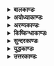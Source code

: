 <details>
<summary><b>बालकाण्डः</b></summary>
<ol>
<div><b><a href="./1.md">पूर्णम्<a/></b></div>
<li><a href="./1/1.md">नारदवाक्यम्</a></li>
<li><a href="./1/2.md">ब्रह्मागमनम्</a></li>
<li><a href="./1/3.md">काव्यसङ्क्षेपः</a></li>
<li><a href="./1/4.md">अनुक्रमणिका</a></li>
<li><a href="./1/5.md">अयोध्यावर्णनम्</a></li>
<li><a href="./1/6.md">राजवर्णनम्</a></li>
<li><a href="./1/7.md">अमात्यवर्णनम्</a></li>
<li><a href="./1/8.md">सुमन्त्रवाक्यम्</a></li>
<li><a href="./1/9.md">ऋष्यशृङ्गोपाख्यानम्</a></li>
<li><a href="./1/10.md">ऋष्यशृङ्गस्याङ्गदेशानयनप्रकारः</a></li>
<li><a href="./1/11.md">ऋष्यशृङ्गस्यायोध्याप्रवेशः</a></li>
<li><a href="./1/12.md">अश्वमेधसंभारः</a></li>
<li><a href="./1/13.md">यज्ञशालाप्रवेशः</a></li>
<li><a href="./1/14.md">अश्वमेधः</a></li>
<li><a href="./1/15.md">रावणवधोपायः</a></li>
<li><a href="./1/16.md">पायसोत्पत्तिः</a></li>
<li><a href="./1/17.md">ऋक्षवानरोत्पत्तिः</a></li>
<li><a href="./1/18.md">श्रीरामाद्यवतारः</a></li>
<li><a href="./1/19.md">विश्वामित्रवाक्यम्</a></li>
<li><a href="./1/20.md">दशरथवाक्यम्</a></li>
<li><a href="./1/21.md">वसिष्ठवाक्यम्</a></li>
<li><a href="./1/22.md">विद्याप्रदानम्</a></li>
<li><a href="./1/23.md">कामाश्रमवासः</a></li>
<li><a href="./1/24.md">ताटकावनप्रवेशः</a></li>
<li><a href="./1/25.md">ताटकावृत्तान्तः</a></li>
<li><a href="./1/26.md">ताटकावधः</a></li>
<li><a href="./1/27.md">अस्त्रग्रामप्रदानम्</a></li>
<li><a href="./1/28.md">अस्त्रसंहारग्रहणम्</a></li>
<li><a href="./1/29.md">सिद्धाश्रमः</a></li>
<li><a href="./1/30.md">यज्ञरक्षणम्</a></li>
<li><a href="./1/31.md">मिथिलाप्रस्थानम्</a></li>
<li><a href="./1/32.md">कुशनाभकन्योपाख्यानम्</a></li>
<li><a href="./1/33.md">ब्रह्मदत्तविवाहः</a></li>
<li><a href="./1/34.md">विश्वामित्रवंशवर्णनम्</a></li>
<li><a href="./1/35.md">उमागङ्गावृत्तान्तसंक्षेपः</a></li>
<li><a href="./1/36.md">उमामाहात्म्यम्</a></li>
<li><a href="./1/37.md">कुमारोत्पत्तिः</a></li>
<li><a href="./1/38.md">सगरपुत्रजन्म</a></li>
<li><a href="./1/39.md">पृथिवीविदारणम्</a></li>
<li><a href="./1/40.md">कपिलदर्शनम्</a></li>
<li><a href="./1/41.md">सगरयज्ञसमाप्तिः</a></li>
<li><a href="./1/42.md">भगीरथवरप्रदानम्</a></li>
<li><a href="./1/43.md">गङ्गावतरणम्</a></li>
<li><a href="./1/44.md">सागरोद्धारः</a></li>
<li><a href="./1/45.md">अमृतोत्पत्तिः</a></li>
<li><a href="./1/46.md">दितिगर्भभेदः</a></li>
<li><a href="./1/47.md">विशालागमनम्</a></li>
<li><a href="./1/48.md">शक्राहल्याशापः</a></li>
<li><a href="./1/49.md">अहल्याशापमोक्षः</a></li>
<li><a href="./1/50.md">जनकसमागमः</a></li>
<li><a href="./1/51.md">विश्वामित्रवृत्तम्</a></li>
<li><a href="./1/52.md">वसिष्ठातिथ्यम्</a></li>
<li><a href="./1/53.md">शबलानिष्क्रयः</a></li>
<li><a href="./1/54.md">पप्लवादिसृष्टिः</a></li>
<li><a href="./1/55.md">विश्वामित्रधनुर्वेदाधिगमः</a></li>
<li><a href="./1/56.md">ब्रह्मतेजोबलम्</a></li>
<li><a href="./1/57.md">त्रिशंकुयाजनप्रार्थना</a></li>
<li><a href="./1/58.md">त्रिशंकुशापः</a></li>
<li><a href="./1/59.md">वासिष्ठशापः</a></li>
<li><a href="./1/60.md">त्रिशंकुस्वर्गः</a></li>
<li><a href="./1/61.md">शुनःशेपविक्रयः</a></li>
<li><a href="./1/62.md">अम्बरीशयज्ञः</a></li>
<li><a href="./1/63.md">मेनकानिर्वासः</a></li>
<li><a href="./1/64.md">रम्भाशापः</a></li>
<li><a href="./1/65.md">ब्रह्मर्षित्वप्राप्तिः</a></li>
<li><a href="./1/66.md">धनुःप्रसङ्गः</a></li>
<li><a href="./1/67.md">धनुर्भङ्गः</a></li>
<li><a href="./1/68.md">दशरथाह्वानम्</a></li>
<li><a href="./1/69.md">दशरथजनकसमागमः</a></li>
<li><a href="./1/70.md">कन्यावरणम्</a></li>
<li><a href="./1/71.md">कन्यादानप्रतिश्रवः</a></li>
<li><a href="./1/72.md">गोदानमङ्गलम्</a></li>
<li><a href="./1/73.md">दशरथपुत्रोद्वाहः</a></li>
<li><a href="./1/74.md">जामदग्न्याभियोगः</a></li>
<li><a href="./1/75.md">वैष्णवधनुःप्रशंसा</a></li>
<li><a href="./1/76.md">जामदग्न्यप्रतिष्टम्भः</a></li>
<li><a href="./1/77.md">अयोध्याप्रवेशः</a></li>
</ol>
</details>
<details>
<summary><b>अयोध्याकाण्डः</b></summary>
<ol>
<div><b><a href="./2.md">पूर्णम्<a/></b></div>
<li><a href="./2/1.md">रामाभिषेकव्यवसायः</a></li>
<li><a href="./2/2.md">परिषदनुमोदनम्</a></li>
<li><a href="./2/3.md">पुत्रानुशासनम्</a></li>
<li><a href="./2/4.md">मात्राशीः परिग्रहः</a></li>
<li><a href="./2/5.md">व्रतचर्याविधानम्</a></li>
<li><a href="./2/6.md">पौरोत्सेकः</a></li>
<li><a href="./2/7.md">मन्थरापरिदेवनम्</a></li>
<li><a href="./2/8.md">मन्थरोपजापः</a></li>
<li><a href="./2/9.md">रामप्रवासनोपायचिन्ता</a></li>
<li><a href="./2/10.md">कैकेय्यनुनयः</a></li>
<li><a href="./2/11.md">वरद्वयनिर्बन्धः</a></li>
<li><a href="./2/12.md">कैकेयीनिवर्तनप्रयासः</a></li>
<li><a href="./2/13.md">दशरथविलापः</a></li>
<li><a href="./2/14.md">कैकेय्युपालम्भः</a></li>
<li><a href="./2/15.md">सुमन्त्रप्रेषणम्</a></li>
<li><a href="./2/16.md">रामप्रस्थानम्</a></li>
<li><a href="./2/17.md">रामागमनम्</a></li>
<li><a href="./2/18.md">वनवासनिर्देशः</a></li>
<li><a href="./2/19.md">रामप्रतिज्ञा</a></li>
<li><a href="./2/20.md">कौसल्याक्रन्दः</a></li>
<li><a href="./2/21.md">कौसल्यालक्ष्मणप्रतिबोधनम्</a></li>
<li><a href="./2/22.md">दैवप्राबल्यम्</a></li>
<li><a href="./2/23.md">लक्ष्मणक्रोधः</a></li>
<li><a href="./2/24.md">कौसल्यार्तिसमाश्वासनम्</a></li>
<li><a href="./2/25.md">मातृस्वस्त्ययनम्</a></li>
<li><a href="./2/26.md">सीताप्रत्यवस्थापनम्</a></li>
<li><a href="./2/27.md">पतिव्रताध्यवसायः</a></li>
<li><a href="./2/28.md">वनदुःखप्रतिबोधनम्</a></li>
<li><a href="./2/29.md">वनानुगमनयाच्ञानिर्बन्धः</a></li>
<li><a href="./2/30.md">वनगमनाभ्युपपत्तिः</a></li>
<li><a href="./2/31.md">लक्ष्मणवनानुगमनाभ्यनुज्ञा</a></li>
<li><a href="./2/32.md">वित्तविश्राणनम्</a></li>
<li><a href="./2/33.md">पौरवाक्यम्</a></li>
<li><a href="./2/34.md">दशरथसमाश्वासनम्</a></li>
<li><a href="./2/35.md">सुमन्त्रगर्हणम्</a></li>
<li><a href="./2/36.md">सिद्धार्थप्रतिबोधनम्</a></li>
<li><a href="./2/37.md">चीरपरिग्रहनिमित्तवसिष्ठक्रोधः</a></li>
<li><a href="./2/38.md">जनाक्रोशः</a></li>
<li><a href="./2/39.md">वनगमनापृच्छा</a></li>
<li><a href="./2/40.md">पौरद्यनुव्रज्या</a></li>
<li><a href="./2/41.md">नगरसंक्षोभः</a></li>
<li><a href="./2/42.md">दशरथाक्रन्दः</a></li>
<li><a href="./2/43.md">कौसल्यापरिदेवितम्</a></li>
<li><a href="./2/44.md">सुमित्राश्वासनम्</a></li>
<li><a href="./2/45.md">पौरयाचनम्</a></li>
<li><a href="./2/46.md">पौरमोहनम्</a></li>
<li><a href="./2/47.md">पौरनिवृत्तिः</a></li>
<li><a href="./2/48.md">पौराङ्गनाविलापः</a></li>
<li><a href="./2/49.md">जानपदाक्रोशः</a></li>
<li><a href="./2/50.md">गुहसङ्गतम्</a></li>
<li><a href="./2/51.md">गुहलक्ष्मणजागरणम्</a></li>
<li><a href="./2/52.md">गङ्गातरणम्</a></li>
<li><a href="./2/53.md">रामसंक्षोभः</a></li>
<li><a href="./2/54.md">भरद्वाजाश्रमाभिगमनम्</a></li>
<li><a href="./2/55.md">यमुनातरणम्</a></li>
<li><a href="./2/56.md">चित्रकूटनिवासः</a></li>
<li><a href="./2/57.md">सुमन्त्रोपावर्तनम्</a></li>
<li><a href="./2/58.md">रामसंदेशाख्यानम्</a></li>
<li><a href="./2/59.md">दशरथविलापः</a></li>
<li><a href="./2/60.md">कौसल्यासमाश्वसनम्</a></li>
<li><a href="./2/61.md">कौसल्योपालम्भः</a></li>
<li><a href="./2/62.md">कौसल्याप्रसादनम्</a></li>
<li><a href="./2/63.md">ऋषिकुमारवधाख्यानम्</a></li>
<li><a href="./2/64.md">दशरथदिष्टान्तः</a></li>
<li><a href="./2/65.md">अन्तःपुराक्रन्दः</a></li>
<li><a href="./2/66.md">तैलद्रोण्यधिशयनम्</a></li>
<li><a href="./2/67.md">अराजकदुरवस्थावर्णनम्</a></li>
<li><a href="./2/68.md">दूतप्रेषणम्</a></li>
<li><a href="./2/69.md">भरतदुःस्वप्नः</a></li>
<li><a href="./2/70.md">भरतप्रस्थानम्</a></li>
<li><a href="./2/71.md">अयोध्यागमनम्</a></li>
<li><a href="./2/72.md">भरतसन्तापः</a></li>
<li><a href="./2/73.md">कैकेयीविगर्हणम्</a></li>
<li><a href="./2/74.md">कैकेय्याक्रोशः</a></li>
<li><a href="./2/75.md">भरतशपथः</a></li>
<li><a href="./2/76.md">दशरथौर्ध्वदैहिकम्</a></li>
<li><a href="./2/77.md">भरतशत्रुघ्नविलापः</a></li>
<li><a href="./2/78.md">कुब्जाविक्षेपः</a></li>
<li><a href="./2/79.md">सचिवप्रार्थनाप्रतिषेधः</a></li>
<li><a href="./2/80.md">मार्गसंस्कारः</a></li>
<li><a href="./2/81.md">सभास्थानम्</a></li>
<li><a href="./2/82.md">सेनाप्रस्थापनम्</a></li>
<li><a href="./2/83.md">भरतवनप्रस्थानम्</a></li>
<li><a href="./2/84.md">गुहागमनम्</a></li>
<li><a href="./2/85.md">गुहसमागमः</a></li>
<li><a href="./2/86.md">गुहवाक्यम्</a></li>
<li><a href="./2/87.md">रामशयनादिप्रश्नः</a></li>
<li><a href="./2/88.md">शय्यानुवीक्षणम्</a></li>
<li><a href="./2/89.md">गङ्गातरणम्</a></li>
<li><a href="./2/90.md">भरद्वाजाश्रमनिवासः</a></li>
<li><a href="./2/91.md">भरद्वाजातिथ्यम्</a></li>
<li><a href="./2/92.md">भरद्वाजामन्त्रणम्</a></li>
<li><a href="./2/93.md">चित्रकूटवनप्रेक्षणम्</a></li>
<li><a href="./2/94.md">चित्रकूटवर्णनम्</a></li>
<li><a href="./2/95.md">मन्दाकिनीवर्णनम्</a></li>
<li><a href="./2/96.md">लक्ष्मणक्रोधः</a></li>
<li><a href="./2/97.md">भरतगुणप्रशंसा</a></li>
<li><a href="./2/98.md">रामान्वेषणम्</a></li>
<li><a href="./2/99.md">रामसमागमः</a></li>
<li><a href="./2/100.md">कच्चित्सर्गः</a></li>
<li><a href="./2/101.md">पितृदिष्टान्तश्रवणम्</a></li>
<li><a href="./2/102.md">निवापदानम्</a></li>
<li><a href="./2/103.md">मातृदर्शनम्</a></li>
<li><a href="./2/104.md">रामभरतसंवादः</a></li>
<li><a href="./2/105.md">रामवाक्यम्</a></li>
<li><a href="./2/106.md">भरतवचनम्</a></li>
<li><a href="./2/107.md">रामप्रतिवचनम्</a></li>
<li><a href="./2/108.md">जाबालिवाक्यम्</a></li>
<li><a href="./2/109.md">सत्यप्रशंसा</a></li>
<li><a href="./2/110.md">इक्ष्वाकुवंशकीर्तनम्</a></li>
<li><a href="./2/111.md">भरतानुशासनम्</a></li>
<li><a href="./2/112.md">पादुकाप्रदानम्</a></li>
<li><a href="./2/113.md">पादुकाग्रहणम्</a></li>
<li><a href="./2/114.md">अयोध्याप्रवेशः</a></li>
<li><a href="./2/115.md">नन्दिग्रामनिवासः</a></li>
<li><a href="./2/116.md">खरविप्रकरणकथनम्</a></li>
<li><a href="./2/117.md">सीतापातिव्रत्यप्रशंसा</a></li>
<li><a href="./2/118.md">दिव्यालङ्कारग्रहणम्</a></li>
<li><a href="./2/119.md">दण्डकारण्यप्रवेशः</a></li>
</ol>
</details>
<details>
<summary><b>अरण्यकाण्डः</b></summary>
<ol>
<div><b><a href="./3.md">पूर्णम्<a/></b></div>
<li><a href="./3/1.md">महर्षिसङ्गः</a></li>
<li><a href="./3/2.md">विराधसंरोधः</a></li>
<li><a href="./3/3.md">विराधप्रहारः</a></li>
<li><a href="./3/4.md">विराधनिखननम्</a></li>
<li><a href="./3/5.md">शरभङ्गब्रह्मलोकप्रस्थानम्</a></li>
<li><a href="./3/6.md">रक्षोवधप्रतिज्ञानम्</a></li>
<li><a href="./3/7.md">सुतीक्ष्णाश्रमः</a></li>
<li><a href="./3/8.md">सुतीक्ष्णाभ्यनुज्ञा</a></li>
<li><a href="./3/9.md">सीताधर्मावेदनम्</a></li>
<li><a href="./3/10.md">रक्षोवधसमर्थनम्</a></li>
<li><a href="./3/11.md">अगस्त्याश्रमः</a></li>
<li><a href="./3/12.md">अगस्त्यदर्शनम्</a></li>
<li><a href="./3/13.md">पञ्चवटीगमनम्</a></li>
<li><a href="./3/14.md">जटायुस्सङ्गमः</a></li>
<li><a href="./3/15.md">पञ्चवटीपर्णशाला</a></li>
<li><a href="./3/16.md">हेमन्तवर्णनम्</a></li>
<li><a href="./3/17.md">शूर्पनखाभावाविष्करणम्</a></li>
<li><a href="./3/18.md">शूर्पनखाविरूपणम्</a></li>
<li><a href="./3/19.md">खरक्रोधः</a></li>
<li><a href="./3/20.md">चतुर्दशरक्षोवधः</a></li>
<li><a href="./3/21.md">खरसन्धुक्षणम्</a></li>
<li><a href="./3/22.md">खरसन्नाहः</a></li>
<li><a href="./3/23.md">उत्पातदर्शनम्</a></li>
<li><a href="./3/24.md">रामखरबलसन्निकर्षः</a></li>
<li><a href="./3/25.md">खरसैन्यावमर्दः</a></li>
<li><a href="./3/26.md">दूषणादिवधः</a></li>
<li><a href="./3/27.md">त्रिशिरोवधः</a></li>
<li><a href="./3/28.md">खररामसंप्रहारः</a></li>
<li><a href="./3/29.md">खरगदाभेदनम्</a></li>
<li><a href="./3/30.md">खरसंहारः</a></li>
<li><a href="./3/31.md">रावणखरवृत्तोपलम्भः</a></li>
<li><a href="./3/32.md">शूर्पनखोद्यमः</a></li>
<li><a href="./3/33.md">रावणनिन्दा</a></li>
<li><a href="./3/34.md">सीताहरणोपदेशः</a></li>
<li><a href="./3/35.md">मारिचाश्रमपुनर्गमनम्</a></li>
<li><a href="./3/36.md">सहायैषणा</a></li>
<li><a href="./3/37.md">अप्रियपथ्यवचनम्</a></li>
<li><a href="./3/38.md">रामास्त्रमहिमा</a></li>
<li><a href="./3/39.md">साहाय्यकानभ्युपगमः</a></li>
<li><a href="./3/40.md">मायामृगरूपपरिग्रहनिर्बन्धः</a></li>
<li><a href="./3/41.md">रावणनिन्दा</a></li>
<li><a href="./3/42.md">स्वर्णमृगप्रेक्षणम्</a></li>
<li><a href="./3/43.md">लक्ष्मणशङ्काप्रतिसमाधानम्</a></li>
<li><a href="./3/44.md">मारीचवञ्चना</a></li>
<li><a href="./3/45.md">सीतापारुष्यम्</a></li>
<li><a href="./3/46.md">रावणभिक्षुसत्कारः</a></li>
<li><a href="./3/47.md">रावणाधिक्षेपः</a></li>
<li><a href="./3/48.md">रवणविकत्थनम्</a></li>
<li><a href="./3/49.md">सीतापहरणम्</a></li>
<li><a href="./3/50.md">जटायुरभियोगः</a></li>
<li><a href="./3/51.md">जटायुरावणयुद्धम्</a></li>
<li><a href="./3/52.md">सीताविक्रोशः</a></li>
<li><a href="./3/53.md">रावणभर्त्सनम्</a></li>
<li><a href="./3/54.md">लङ्काप्रापणम्</a></li>
<li><a href="./3/55.md">सीताविलोभनोद्यमः</a></li>
<li><a href="./3/56.md">वत्सरावधिकरणम्</a></li>
<li><a href="./3/57.md">रामप्रत्यागमनम्</a></li>
<li><a href="./3/58.md">अनिमित्तदर्शनम्</a></li>
<li><a href="./3/59.md">लक्ष्मणागमनविगर्हणम्</a></li>
<li><a href="./3/60.md">रामोन्मादः</a></li>
<li><a href="./3/61.md">सीतान्वेषणम्</a></li>
<li><a href="./3/62.md">राघवविलापः</a></li>
<li><a href="./3/63.md">दुःखानुचिन्तनम्</a></li>
<li><a href="./3/64.md">रामक्रोधः</a></li>
<li><a href="./3/65.md">क्रोधसंहारप्रार्थना</a></li>
<li><a href="./3/66.md">औचित्यप्रबोधनम्</a></li>
<li><a href="./3/67.md">गृध्रराजदर्शनम्</a></li>
<li><a href="./3/68.md">जटयुस्संस्कारः</a></li>
<li><a href="./3/69.md">कबन्धग्राहः</a></li>
<li><a href="./3/70.md">कबन्धबाहुच्छेदः</a></li>
<li><a href="./3/71.md">कबन्धशापाख्यानम्</a></li>
<li><a href="./3/72.md">सीताधिगमोपायः</a></li>
<li><a href="./3/73.md">ऋष्यमूकमार्गकथनम्</a></li>
<li><a href="./3/74.md">शबरीस्वर्गप्राप्तिः</a></li>
<li><a href="./3/75.md">पम्पादर्शनम्</a></li>
</ol>
</details>
<details>
<summary><b>किष्किन्धाकाण्डः</b></summary>
<ol>
<div><b><a href="./4.md">पूर्णम्<a/></b></div>
<li><a href="./4/1.md">रामविप्रलम्भावेशः</a></li>
<li><a href="./4/2.md">सुग्रीवमन्त्रः</a></li>
<li><a href="./4/3.md">हनुमत्प्रेषणम्</a></li>
<li><a href="./4/4.md">सुग्रीवसमीपगमनम्</a></li>
<li><a href="./4/5.md">सुग्रीवसख्यम्</a></li>
<li><a href="./4/6.md">भूषणप्रत्यभिज्ञानम्</a></li>
<li><a href="./4/7.md">रामसमाश्वासनम्</a></li>
<li><a href="./4/8.md">वालिवधप्रतिज्ञा</a></li>
<li><a href="./4/9.md">वैरवृत्तान्तानुक्रमः</a></li>
<li><a href="./4/10.md">राज्यनिर्वासकथनम्</a></li>
<li><a href="./4/11.md">वालिबलाविष्करणम्</a></li>
<li><a href="./4/12.md">सुग्रीवप्रत्ययदानम्</a></li>
<li><a href="./4/13.md">सप्तजनाश्रमप्रणामः</a></li>
<li><a href="./4/14.md">सुग्रीवगर्जनम्</a></li>
<li><a href="./4/15.md">ताराहितोक्तिः</a></li>
<li><a href="./4/16.md">वालिसंहारः</a></li>
<li><a href="./4/17.md">रामाधिक्षेपः</a></li>
<li><a href="./4/18.md">वालिवधसमर्थनम्</a></li>
<li><a href="./4/19.md">तारागमनम्</a></li>
<li><a href="./4/20.md">ताराविलापः</a></li>
<li><a href="./4/21.md">हनुमदाश्वासनम्</a></li>
<li><a href="./4/22.md">वाल्यनुशासनम्</a></li>
<li><a href="./4/23.md">अङ्गदाभिवादनम्</a></li>
<li><a href="./4/24.md">सुग्रीवताराश्वासनम्</a></li>
<li><a href="./4/25.md">वालिसंस्कारः</a></li>
<li><a href="./4/26.md">सुग्रीवाभिषेकः</a></li>
<li><a href="./4/27.md">माल्यवन्निवासः</a></li>
<li><a href="./4/28.md">प्रावृडुज्जृम्भणम्</a></li>
<li><a href="./4/29.md">हनुमत्प्रतिबोधनम्</a></li>
<li><a href="./4/30.md">शरद्वर्णनम्</a></li>
<li><a href="./4/31.md">लक्ष्मणक्रोधः</a></li>
<li><a href="./4/32.md">हनुमन्मन्त्रः</a></li>
<li><a href="./4/33.md">तारासान्त्ववचनम्</a></li>
<li><a href="./4/34.md">सुग्रीवतर्जनम्</a></li>
<li><a href="./4/35.md">तारासमाधानम्</a></li>
<li><a href="./4/36.md">सुग्रीवलक्ष्मणानुरोधः</a></li>
<li><a href="./4/37.md">कपिसेनासमानयनम्</a></li>
<li><a href="./4/38.md">रामसमीपगमनम्</a></li>
<li><a href="./4/39.md">सेनानिवेशः</a></li>
<li><a href="./4/40.md">प्राचीप्रेषणम्</a></li>
<li><a href="./4/41.md">दक्षिणाप्रेषणम्</a></li>
<li><a href="./4/42.md">प्रतीचीप्रेषणम्</a></li>
<li><a href="./4/43.md">उदीचीप्रेषणम्</a></li>
<li><a href="./4/44.md">हनुमत्संदेशः</a></li>
<li><a href="./4/45.md">वानरबलप्रतिष्ठा</a></li>
<li><a href="./4/46.md">भूमण्डलभ्रमणकथनम्</a></li>
<li><a href="./4/47.md">कपिसेनाप्रत्यागमनम्</a></li>
<li><a href="./4/48.md">कण्डूवनादिविचयः</a></li>
<li><a href="./4/49.md">रजतपर्वतविचयः</a></li>
<li><a href="./4/50.md">ऋक्षबिलप्रवेशः</a></li>
<li><a href="./4/51.md">स्वयम्प्रभातिथ्यम्</a></li>
<li><a href="./4/52.md">बिलप्रवेशकारणकथनम्</a></li>
<li><a href="./4/53.md">अङ्गदादिनिर्वेदः</a></li>
<li><a href="./4/54.md">हनूमद्भेदनम्</a></li>
<li><a href="./4/55.md">प्रायोपवेशः</a></li>
<li><a href="./4/56.md">संपातिप्रश्नः</a></li>
<li><a href="./4/57.md">जटायुर्दिष्टकथनम्</a></li>
<li><a href="./4/58.md">सीताप्रवृच्युपलम्भः</a></li>
<li><a href="./4/59.md">सुपार्श्ववचनानुवादः</a></li>
<li><a href="./4/60.md">संपातिपुरावृत्तवर्णनम्</a></li>
<li><a href="./4/61.md">सूर्यानुगमनाख्यानम्</a></li>
<li><a href="./4/62.md">निशाकरभविष्याख्यानम्</a></li>
<li><a href="./4/63.md">संपातिपक्षप्ररोहः</a></li>
<li><a href="./4/64.md">समुद्रलङ्घनमन्त्रणम्</a></li>
<li><a href="./4/65.md">बलेयत्ताविष्करणम्</a></li>
<li><a href="./4/66.md">हनुमद्बलसंधुक्षणम्</a></li>
<li><a href="./4/67.md">लङ्घनावष्टम्भः</a></li>
</ol>
</details>
<details>
<summary><b>सुन्दरकाण्डः</b></summary>
<ol>
<div><b><a href="./5.md">पूर्णम्<a/></b></div>
<li><a href="./5/1.md">सागरलङ्घनम्</a></li>
<li><a href="./5/2.md">निशागमप्रतीक्षा</a></li>
<li><a href="./5/3.md">लङ्काधिदेवताविजयः</a></li>
<li><a href="./5/4.md">लङ्कापुरीप्रवेशः</a></li>
<li><a href="./5/5.md">भवनविचयः</a></li>
<li><a href="./5/6.md">रावणगृहावेक्षणम्</a></li>
<li><a href="./5/7.md">पुष्पकदर्शनम्</a></li>
<li><a href="./5/8.md">पुष्पकानुवर्णनम्</a></li>
<li><a href="./5/9.md">संकुलान्तःपुरम्</a></li>
<li><a href="./5/10.md">मन्दोदरीदर्शनम्</a></li>
<li><a href="./5/11.md">पानभूमिविचयः</a></li>
<li><a href="./5/12.md">हनूमद्विषादः</a></li>
<li><a href="./5/13.md">हनूमन्निर्वेदः</a></li>
<li><a href="./5/14.md">अशोकवनिकाविचयः</a></li>
<li><a href="./5/15.md">सीतोपलम्भः</a></li>
<li><a href="./5/16.md">हनूमत्परीतापः</a></li>
<li><a href="./5/17.md">राक्षसीपरिवारः</a></li>
<li><a href="./5/18.md">रावणागमनम्</a></li>
<li><a href="./5/19.md">कृच्छ्रगतसीतोपमाः</a></li>
<li><a href="./5/20.md">प्रणयप्रार्थना</a></li>
<li><a href="./5/21.md">रावणतृणीकरणम्</a></li>
<li><a href="./5/22.md">मासद्वयावधिकरणम्</a></li>
<li><a href="./5/23.md">राक्षसीप्ररोचनम्</a></li>
<li><a href="./5/24.md">राक्षसीनिर्भर्त्सनम्</a></li>
<li><a href="./5/25.md">सीतानिर्वेदः</a></li>
<li><a href="./5/26.md">प्राणत्यागसंप्रधारणम्</a></li>
<li><a href="./5/27.md">त्रिजटास्वप्नः</a></li>
<li><a href="./5/28.md">उद्बन्धनव्यवसायः</a></li>
<li><a href="./5/29.md">शुभनिमित्तानि</a></li>
<li><a href="./5/30.md">हनुमत्कृत्याकृत्यविचिन्तनम्</a></li>
<li><a href="./5/31.md">रामवृत्तसंश्रवः</a></li>
<li><a href="./5/32.md">सीतवितर्कः</a></li>
<li><a href="./5/33.md">हनूमञ्जानकीसंवादोपक्रमः</a></li>
<li><a href="./5/34.md">रावणशङ्कानिवारणम्</a></li>
<li><a href="./5/35.md">विश्वासोत्पादनम्</a></li>
<li><a href="./5/36.md">अङ्गुलीयकप्रदानम्</a></li>
<li><a href="./5/37.md">सीताप्रत्यानयनानौचित्यम्</a></li>
<li><a href="./5/38.md">वायसवृत्तान्तकथनम्</a></li>
<li><a href="./5/39.md">हनूमत्सन्देशः</a></li>
<li><a href="./5/40.md">हनूमत्प्रेषणम्</a></li>
<li><a href="./5/41.md">प्रमदावनभञ्जनम्</a></li>
<li><a href="./5/42.md">किंकरनिषूदनम्</a></li>
<li><a href="./5/43.md">चैत्यप्रासाददाहः</a></li>
<li><a href="./5/44.md">जम्बुमालिवधः</a></li>
<li><a href="./5/45.md">अमात्यपुत्रवधः</a></li>
<li><a href="./5/46.md">सेनापतिपञ्चकवधः</a></li>
<li><a href="./5/47.md">अक्षकुमारवधः</a></li>
<li><a href="./5/48.md">इन्द्रजिदभियोगः</a></li>
<li><a href="./5/49.md">रावणप्रभावदर्शनम्</a></li>
<li><a href="./5/50.md">प्रहस्तप्रश्नः</a></li>
<li><a href="./5/51.md">हनुमदुपदेशः</a></li>
<li><a href="./5/52.md">दूतवधनिवारणम्</a></li>
<li><a href="./5/53.md">पावकशैत्यम्</a></li>
<li><a href="./5/54.md">लङ्कादाहः</a></li>
<li><a href="./5/55.md">हनूमद्विभ्रमः</a></li>
<li><a href="./5/56.md">प्रतिप्रयाणोत्पतनम्</a></li>
<li><a href="./5/57.md">हनूमत्प्रत्यागमनम्</a></li>
<li><a href="./5/58.md">हनूमद्वृत्तानुकथनम्</a></li>
<li><a href="./5/59.md">अनन्तरकार्यप्ररोचनम्</a></li>
<li><a href="./5/60.md">अङ्गदजाम्बवत्संवादः</a></li>
<li><a href="./5/61.md">मधुवनप्रवेशः</a></li>
<li><a href="./5/62.md">दधिमुखखिलीकारः</a></li>
<li><a href="./5/63.md">सुग्रीवहर्षः</a></li>
<li><a href="./5/64.md">हनूमदाद्यागमनम्</a></li>
<li><a href="./5/65.md">चूडामणिप्रदानम्</a></li>
<li><a href="./5/66.md">सीताभाषितप्रश्नः</a></li>
<li><a href="./5/67.md">सीताभाषितानुवचनम्</a></li>
<li><a href="./5/68.md">हनूमत्समाश्वासवचनानुवादः</a></li>
</ol>
</details>
<details>
<summary><b>युद्धकाण्डः</b></summary>
<ol>
<div><b><a href="./6.md">पूर्णम्<a/></b></div>
<li><a href="./6/1.md">हनूमत्प्रशंसनम्</a></li>
<li><a href="./6/2.md">रामप्रोत्साहनम्</a></li>
<li><a href="./6/3.md">लङ्कादुर्गादिकथनम्</a></li>
<li><a href="./6/4.md">रामाभिषेणनम्</a></li>
<li><a href="./6/5.md">रामविप्रलम्भः</a></li>
<li><a href="./6/6.md">रावणमन्त्रणम्</a></li>
<li><a href="./6/7.md">सचिवोक्तिः</a></li>
<li><a href="./6/8.md">प्रहस्तादिवचनम्</a></li>
<li><a href="./6/9.md">विभीषणसमालोचनम्</a></li>
<li><a href="./6/10.md">विभीषणपथ्योपदेशः</a></li>
<li><a href="./6/11.md">द्वितीयमन्त्राधिवेषः</a></li>
<li><a href="./6/12.md">कुम्भकर्णमतिः</a></li>
<li><a href="./6/13.md">महापार्श्ववचोऽभिनन्दनम्</a></li>
<li><a href="./6/14.md">प्रहस्तविभीषणविवादः</a></li>
<li><a href="./6/15.md">इन्द्रजिद्विभीषणविवादः</a></li>
<li><a href="./6/16.md">विभीषणाक्रोशः</a></li>
<li><a href="./6/17.md">विभीषणशरणागतिनिवेदनम्</a></li>
<li><a href="./6/18.md">विभीषणसंग्रहनिर्णयः</a></li>
<li><a href="./6/19.md">शरतल्पसंवेशः</a></li>
<li><a href="./6/20.md">सुग्रीवभेदनोपायः</a></li>
<li><a href="./6/21.md">समुद्रसंक्षोभः</a></li>
<li><a href="./6/22.md">सेतुबन्धः</a></li>
<li><a href="./6/23.md">लङ्काभिषेणनम्</a></li>
<li><a href="./6/24.md">रावणप्रतिज्ञा</a></li>
<li><a href="./6/25.md">शुकसारणप्रषेणादिकम्</a></li>
<li><a href="./6/26.md">कपिबलावेक्षणम्</a></li>
<li><a href="./6/27.md">हरादिवानरपराक्रमाख्यानम्</a></li>
<li><a href="./6/28.md">मैन्दादिपराक्रमाख्यानम्</a></li>
<li><a href="./6/29.md">शार्दूलादिचारप्रेषणम्</a></li>
<li><a href="./6/30.md">वानरबलसंख्यानम्</a></li>
<li><a href="./6/31.md">विद्युद्जिह्वमायाप्रयोगः</a></li>
<li><a href="./6/32.md">सीताविलापः</a></li>
<li><a href="./6/33.md">सरमासमाश्वासनम्</a></li>
<li><a href="./6/34.md">रावणनिश्चयकथनम्</a></li>
<li><a href="./6/35.md">माल्यवदुपदेशः</a></li>
<li><a href="./6/36.md">पुरद्वाररक्षा</a></li>
<li><a href="./6/37.md">रामगुल्मविभागः</a></li>
<li><a href="./6/38.md">सुवेलारोहणम्</a></li>
<li><a href="./6/39.md">लङ्कादर्शनम्</a></li>
<li><a href="./6/40.md">रावणसुग्रीवनियुद्धम्</a></li>
<li><a href="./6/41.md">अङ्गददूत्यम्</a></li>
<li><a href="./6/42.md">युद्धारम्भः</a></li>
<li><a href="./6/43.md">द्वन्द्वयुद्धम्</a></li>
<li><a href="./6/44.md">निशायुद्धम्</a></li>
<li><a href="./6/45.md">नागपाशबन्धः</a></li>
<li><a href="./6/46.md">सुग्रीवाद्यनुशोकः</a></li>
<li><a href="./6/47.md">नागबद्धरामलक्ष्मणप्रदर्शनम्</a></li>
<li><a href="./6/48.md">सीताश्वासनम्</a></li>
<li><a href="./6/49.md">रामनिर्वेदः</a></li>
<li><a href="./6/50.md">नागपाशविमोक्षणम्</a></li>
<li><a href="./6/51.md">धूम्राक्षाभिषेणनम्</a></li>
<li><a href="./6/52.md">धूम्राक्षवधः</a></li>
<li><a href="./6/53.md">वज्रदंष्ट्रयुद्धम्</a></li>
<li><a href="./6/54.md">वज्रदंष्ट्रवधः</a></li>
<li><a href="./6/55.md">अकम्पनयुद्धम्</a></li>
<li><a href="./6/56.md">अकम्पनवधः</a></li>
<li><a href="./6/57.md">प्रहस्तयुद्धम्</a></li>
<li><a href="./6/58.md">प्रहस्तवधः</a></li>
<li><a href="./6/59.md">रावणाभिषेणनम्</a></li>
<li><a href="./6/60.md">कुम्भकर्णप्रबोधः</a></li>
<li><a href="./6/61.md">कुम्भकर्णवृत्तकथनम्</a></li>
<li><a href="./6/62.md">रावणाभ्यर्थना</a></li>
<li><a href="./6/63.md">कुम्भकर्णानुशोकः</a></li>
<li><a href="./6/64.md">सीताप्रलोभनोपायः</a></li>
<li><a href="./6/65.md">कुम्भकर्णाभिषेणनम्</a></li>
<li><a href="./6/66.md">वानरपर्यवस्थापनम्</a></li>
<li><a href="./6/67.md">कुम्भकर्णवधः</a></li>
<li><a href="./6/68.md">रावणानुशोकः</a></li>
<li><a href="./6/69.md">नरान्तकवधः</a></li>
<li><a href="./6/70.md">देवान्तकादिवधः</a></li>
<li><a href="./6/71.md">अतिकायवधः</a></li>
<li><a href="./6/72.md">रावणमन्युशल्याविष्कारः</a></li>
<li><a href="./6/73.md">इन्द्रजिन्मायायुद्धम्</a></li>
<li><a href="./6/74.md">ओषधिपर्वतानयनम्</a></li>
<li><a href="./6/75.md">लङ्कादाहः</a></li>
<li><a href="./6/76.md">कम्पनादिवधः</a></li>
<li><a href="./6/77.md">निकुम्भवधः</a></li>
<li><a href="./6/78.md">मकराक्षाभिषेणनम्</a></li>
<li><a href="./6/79.md">मकराक्षवधः</a></li>
<li><a href="./6/80.md">तिरोहितरावणियुद्धम्</a></li>
<li><a href="./6/81.md">मायासीतावधः</a></li>
<li><a href="./6/82.md">हनूमदादिनिर्वेदः</a></li>
<li><a href="./6/83.md">रामाश्वासनम्</a></li>
<li><a href="./6/84.md">इन्द्रजिन्मायाविवरणम्</a></li>
<li><a href="./6/85.md">निकुम्भिलाभियानम्</a></li>
<li><a href="./6/86.md">रावणिबलकदनम्</a></li>
<li><a href="./6/87.md">विभीषणरावणिपरस्परनिन्दा</a></li>
<li><a href="./6/88.md">सौमित्रिरावणियुद्धम्</a></li>
<li><a href="./6/89.md">सौमित्रिसंधुक्षणम्</a></li>
<li><a href="./6/90.md">सौमित्रिरावणियुद्धम्</a></li>
<li><a href="./6/91.md">रावणिवधः</a></li>
<li><a href="./6/92.md">रावणिशस्त्रहतचिकित्सा</a></li>
<li><a href="./6/93.md">सीताहननोद्यमनिवृत्तिः</a></li>
<li><a href="./6/94.md">गन्धर्वास्त्रमोहनम्</a></li>
<li><a href="./6/95.md">राक्षसीविलापः</a></li>
<li><a href="./6/96.md">रावणाभिषेणनम्</a></li>
<li><a href="./6/97.md">विरूपाक्षवधः</a></li>
<li><a href="./6/98.md">महोदरवधः</a></li>
<li><a href="./6/99.md">महापार्श्ववधः</a></li>
<li><a href="./6/100.md">रामरावणास्त्रपरम्परा</a></li>
<li><a href="./6/101.md">लक्ष्मणशक्तिक्षेपः</a></li>
<li><a href="./6/102.md">लक्ष्मणसंजीवनम्</a></li>
<li><a href="./6/103.md">ऐन्द्ररथकेतुपातनम्</a></li>
<li><a href="./6/104.md">रावणशूलभङ्गः</a></li>
<li><a href="./6/105.md">दशग्रीवविघूर्णनम्</a></li>
<li><a href="./6/106.md">सारथिविज्ञेयम्</a></li>
<li><a href="./6/107.md">आदित्यहृदयम्</a></li>
<li><a href="./6/108.md">शुभाशुभनिमित्तदर्शनम्</a></li>
<li><a href="./6/109.md">रावणध्वजोन्मथनम्</a></li>
<li><a href="./6/110.md">रावणैकशतशिरश्छेदनम्</a></li>
<li><a href="./6/111.md">पौलस्त्यवधः</a></li>
<li><a href="./6/112.md">विभीषणविलापः</a></li>
<li><a href="./6/113.md">रावाणान्तःपुरपरिदेवनम्</a></li>
<li><a href="./6/114.md">मन्दोदरीविलापः</a></li>
<li><a href="./6/115.md">विभीषणाभिषेकः</a></li>
<li><a href="./6/116.md">मैथिलीप्रियनिवेदनम्</a></li>
<li><a href="./6/117.md">सीताभर्तृमुखोदीक्षणम्</a></li>
<li><a href="./6/118.md">सीताप्रत्यादेशः</a></li>
<li><a href="./6/119.md">हुताशनप्रवेशः</a></li>
<li><a href="./6/120.md">ब्रह्मकृतरामस्तवः</a></li>
<li><a href="./6/121.md">सीताप्रतिग्रहः</a></li>
<li><a href="./6/122.md">दशरथप्रतिसमादेशः</a></li>
<li><a href="./6/123.md">इन्द्रवरदानम्</a></li>
<li><a href="./6/124.md">पुष्पकोपस्थापनम्</a></li>
<li><a href="./6/125.md">पुष्पकोत्पतनम्</a></li>
<li><a href="./6/126.md">प्रत्यवृत्तिपथवर्णनम्</a></li>
<li><a href="./6/127.md">भरद्वाजामन्त्रणम्</a></li>
<li><a href="./6/128.md">भरतप्रियाख्यानम्</a></li>
<li><a href="./6/129.md">हनूमद्भरतसंभाषणम्</a></li>
<li><a href="./6/130.md">भरतसमागमः</a></li>
<li><a href="./6/131.md">श्रीरामपट्टाभिषेकः</a></li>
</ol>
</details>
<details>
<summary><b>उत्तरकाण्डः</b></summary>
<ol>
<div><b><a href="./7.md">पूर्णम्<a/></b></div>
<li><a href="./7/1.md">रामप्रश्नः</a></li>
<li><a href="./7/2.md">पौलस्योत्पत्तिः</a></li>
<li><a href="./7/3.md">वैश्रवणलोकपालपदलङ्कादिप्राप्तिः</a></li>
<li><a href="./7/4.md">रावणादिपूर्वतनराक्षसोत्पत्तिकथनम्</a></li>
<li><a href="./7/5.md">माल्यवदाद्यपत्योत्पत्तिः</a></li>
<li><a href="./7/6.md">विष्णुमाल्यवदादियुद्धम्</a></li>
<li><a href="./7/7.md">मालिवधः</a></li>
<li><a href="./7/8.md">सुमाल्यादिनिग्रहः</a></li>
<li><a href="./7/9.md">रावणाद्युत्पत्तिः</a></li>
<li><a href="./7/10.md">रावणादिवरदानम्</a></li>
<li><a href="./7/11.md">रावणलङ्काप्राप्तिः</a></li>
<li><a href="./7/12.md">रावणादिविवाहः</a></li>
<li><a href="./7/13.md">धनददूतहननम्</a></li>
<li><a href="./7/14.md">यक्षरक्षोयुद्धम्</a></li>
<li><a href="./7/15.md">पुष्पकहरणम्</a></li>
<li><a href="./7/16.md">रावणनामप्राप्तिः</a></li>
<li><a href="./7/17.md">वेदवतीशापः</a></li>
<li><a href="./7/18.md">मरुत्तविजयः</a></li>
<li><a href="./7/19.md">अनरण्यशापः</a></li>
<li><a href="./7/20.md">रावणसंधुक्षणम्</a></li>
<li><a href="./7/21.md">यमरावणयुद्धम्</a></li>
<li><a href="./7/22.md">यमजयः</a></li>
<li><a href="./7/23.md">वरुणजयः
बलिदर्शनम्
सूर्यजयघोषणा
रावणमान्धातृयुद्धम्
रावणमन्त्रेश्वरदानम्
कपिलदर्शनम्</a></li>
<li><a href="./7/24.md">खरशूर्पनखादण्डकानिवासादेशः</a></li>
<li><a href="./7/25.md">मधुवधवारणम्</a></li>
<li><a href="./7/26.md">नलकूबरशापः</a></li>
<li><a href="./7/27.md">सुमालिवधः</a></li>
<li><a href="./7/28.md">जयन्तापवाहनम्</a></li>
<li><a href="./7/29.md">वासवग्रहणम्</a></li>
<li><a href="./7/30.md">इन्द्रपराजयकारणकथनम्</a></li>
<li><a href="./7/31.md">रावणनर्मदावगाहः</a></li>
<li><a href="./7/32.md">रावणग्रहणम्</a></li>
<li><a href="./7/33.md">रावणविमोक्षः</a></li>
<li><a href="./7/34.md">वालिरावणसख्यम्</a></li>
<li><a href="./7/35.md">हनूमदुत्पत्तिः</a></li>
<li><a href="./7/36.md">हनूमद्वरप्राप्त्यादि</a></li>
<li><a href="./7/37.md">पौरोपस्थानम्
वालिसुग्रीवोत्पत्तिः
नारायणहतगतिकथनम्
रामावतारकथनम्
सीतारामकथाश्रवणफलम्
श्वेतद्वीपवासप्राप्त्युपायकथनम्</a></li>
<li><a href="./7/38.md">जनकादिप्रतिप्रयाणम्</a></li>
<li><a href="./7/39.md">वानरप्रीणनम्</a></li>
<li><a href="./7/40.md">हनूमत्प्रार्थना</a></li>
<li><a href="./7/41.md">पुष्पकपुनरभ्यनुज्ञा</a></li>
<li><a href="./7/42.md">रामसीताविहारः</a></li>
<li><a href="./7/43.md">भद्रवाक्यश्रवणम्</a></li>
<li><a href="./7/44.md">लक्ष्मणाद्यानयनम्</a></li>
<li><a href="./7/45.md">सीतासमुत्सर्गादेशः</a></li>
<li><a href="./7/46.md">सीतागङ्गातीरनयनम्</a></li>
<li><a href="./7/47.md">रामशासनकथनम्</a></li>
<li><a href="./7/48.md">सीतापरित्यागः</a></li>
<li><a href="./7/49.md">वाल्मीक्याश्रमप्रवेशः</a></li>
<li><a href="./7/50.md">सुमन्त्ररहस्यकथनम्</a></li>
<li><a href="./7/51.md">दुर्वासोवाक्यकथनम्</a></li>
<li><a href="./7/52.md">रामसमाधानम्</a></li>
<li><a href="./7/53.md">नृगशापकथनम्</a></li>
<li><a href="./7/54.md">नृगश्वभ्रप्रवेशः</a></li>
<li><a href="./7/55.md">निमिवसिष्ठशापः</a></li>
<li><a href="./7/56.md">मैत्रावरुणित्वप्राप्तिः</a></li>
<li><a href="./7/57.md">निमिनिमीषीकरणम्</a></li>
<li><a href="./7/58.md">ययातिशापः</a></li>
<li><a href="./7/59.md">पूरुराज्याभिषेकः
सारमेयावस्थानम्
सर्वार्थसिद्धकौलपत्यदानम्
गृध्रोलूकविवादः</a></li>
<li><a href="./7/60.md">भार्गवच्यवनाध्यागमनम्</a></li>
<li><a href="./7/61.md">लवणत्राणप्रार्थना</a></li>
<li><a href="./7/62.md">शत्रुघ्नप्रार्थना</a></li>
<li><a href="./7/63.md">लवणवधोपायकथनम्</a></li>
<li><a href="./7/64.md">शत्रुघ्नप्रस्थानम्</a></li>
<li><a href="./7/65.md">सौदासकथा</a></li>
<li><a href="./7/66.md">कुशलवजननम्</a></li>
<li><a href="./7/67.md">मान्धातृवधः</a></li>
<li><a href="./7/68.md">लवणशत्रुघ्नविवादः</a></li>
<li><a href="./7/69.md">लवणवधः</a></li>
<li><a href="./7/70.md">मधुपुरीनिवेशः</a></li>
<li><a href="./7/71.md">शत्रुघ्नप्रशंसा</a></li>
<li><a href="./7/72.md">शत्रुघ्नरामसमागमः</a></li>
<li><a href="./7/73.md">ब्राह्मणपरिदेवनम्</a></li>
<li><a href="./7/74.md">नारदवचनम्</a></li>
<li><a href="./7/75.md">शम्बूकविचयः</a></li>
<li><a href="./7/76.md">शम्बूकवधः</a></li>
<li><a href="./7/77.md">स्वर्गिप्रश्नः</a></li>
<li><a href="./7/78.md">आभरणागमः</a></li>
<li><a href="./7/79.md">दण्डराज्यनिवेशः</a></li>
<li><a href="./7/80.md">अरजासङ्गमः</a></li>
<li><a href="./7/81.md">दण्डशापः</a></li>
<li><a href="./7/82.md">रामनिवर्तनम्</a></li>
<li><a href="./7/83.md">राजसूयाजिहीर्षा</a></li>
<li><a href="./7/84.md">वृत्रतपोवर्णनम्</a></li>
<li><a href="./7/85.md">वृत्रवधः</a></li>
<li><a href="./7/86.md">ब्रह्महत्यातरणम्</a></li>
<li><a href="./7/87.md">इलस्त्रीत्वप्राप्तिः</a></li>
<li><a href="./7/88.md">बुधसमागमः</a></li>
<li><a href="./7/89.md">पुरूरवोजननम्</a></li>
<li><a href="./7/90.md">इलापुरुषत्वप्राप्तिः</a></li>
<li><a href="./7/91.md">यज्ञसंविधानम्</a></li>
<li><a href="./7/92.md">हयचर्या</a></li>
<li><a href="./7/93.md">वाल्मीकिसंदेशः</a></li>
<li><a href="./7/94.md">रामायणगानम्</a></li>
<li><a href="./7/95.md">वाल्मीकिदूतप्रेषणम्</a></li>
<li><a href="./7/96.md">वाल्मीकिप्रत्ययदानम्</a></li>
<li><a href="./7/97.md">सीतारसातलप्रवेशः</a></li>
<li><a href="./7/98.md">रामकोपोपशमः</a></li>
<li><a href="./7/99.md">कौसल्यादिकालधर्मः</a></li>
<li><a href="./7/100.md">गन्धर्वविषयविजययात्रा</a></li>
<li><a href="./7/101.md">तक्षपुष्कलनिवेशः</a></li>
<li><a href="./7/102.md">अङ्गदचन्द्रकेतुनिवेशः</a></li>
<li><a href="./7/103.md">कालागमनम्</a></li>
<li><a href="./7/104.md">पितामहवाक्यकथनम्</a></li>
<li><a href="./7/105.md">दुर्वासोऽभिगमः</a></li>
<li><a href="./7/106.md">लक्ष्मणपरित्यागः</a></li>
<li><a href="./7/107.md">कुशलवाभिषेकः</a></li>
<li><a href="./7/108.md">विभीषणाद्यादेशः</a></li>
<li><a href="./7/109.md">श्रीराममहाप्रस्थानम्</a></li>
<li><a href="./7/110.md">सहानुगश्रीरामस्वर्गारोहः</a></li>
<li><a href="./7/111.md">श्रीमद्रामायणफलश्रुतिः</a></li>
</ol>
</details>
